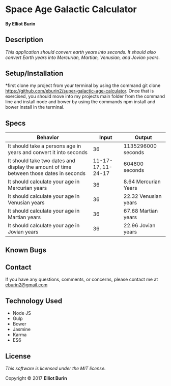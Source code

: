 # Space Age Galactic Calculator
#### By Elliot Burin

## Description
_This application should convert earth years into seconds.  It should also convert Earth years into Mercurian, Martian, Venusian, and Jovian years._

## Setup/Installation
*first clone my project from your terminal by using the command git clone https://github.com/eburin2/super-galactic-age-calculator. Once that is exercised, you should move into my projects main folder from the command line and install node and bower by using the commands npm install and bower install in the terminal.

## Specs
|Behavior | Input | Output|
|-|-|-|
|It should take a persons age in years and convert it into seconds  | 36 | 1135296000 seconds  |
| It should take two dates and display the amount of time between those dates in seconds  | 11-17-17, 11-24-17 | 604800 seconds |
| It should calculate your age in Mercurian years | 36 | 8.64 Mercurian Years |
|It should calculate your age in Venusian years    | 36  | 22.32 Venusian years  |
|It should calculate your age in Martian years    | 36  | 67.68 Martian years  |
|It should calculate your age in Jovian years   | 36  |  22.96 Jovian years |
## Known Bugs

## Contact
If you have any questions, comments, or concerns, please contact me at eburin2@gmail.com

## Technology Used
* Node JS
* Gulp
* Bower
* Jasmine
* Karma
* ES6

## License
*This software is licensed under the MIT license.*

Copyright © 2017 **Elliot Burin**
